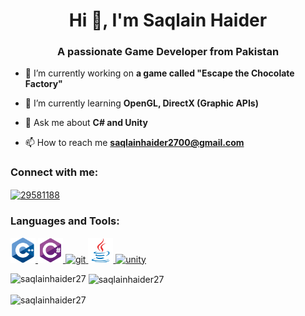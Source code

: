<h1 align="center">Hi 👋, I'm Saqlain Haider</h1>
<h3 align="center">A passionate Game Developer from Pakistan</h3>

- 🔭 I’m currently working on **a game called "Escape the Chocolate Factory"**

- 🌱 I’m currently learning **OpenGL, DirectX (Graphic APIs)**

- 💬 Ask me about **C# and Unity**

- 📫 How to reach me **saqlainhaider2700@gmail.com**

<h3 align="left">Connect with me:</h3>
<p align="left">
<a href="https://stackoverflow.com/users/29581188" target="blank"><img align="center" src="https://raw.githubusercontent.com/rahuldkjain/github-profile-readme-generator/master/src/images/icons/Social/stack-overflow.svg" alt="29581188" height="30" width="40" /></a>
</p>

<h3 align="left">Languages and Tools:</h3>
<p align="left"> <a href="https://www.w3schools.com/cpp/" target="_blank" rel="noreferrer"> <img src="https://raw.githubusercontent.com/devicons/devicon/master/icons/cplusplus/cplusplus-original.svg" alt="cplusplus" width="40" height="40"/> </a> <a href="https://www.w3schools.com/cs/" target="_blank" rel="noreferrer"> <img src="https://raw.githubusercontent.com/devicons/devicon/master/icons/csharp/csharp-original.svg" alt="csharp" width="40" height="40"/> </a> <a href="https://git-scm.com/" target="_blank" rel="noreferrer"> <img src="https://www.vectorlogo.zone/logos/git-scm/git-scm-icon.svg" alt="git" width="40" height="40"/> </a> <a href="https://www.java.com" target="_blank" rel="noreferrer"> <img src="https://raw.githubusercontent.com/devicons/devicon/master/icons/java/java-original.svg" alt="java" width="40" height="40"/> </a> <a href="https://unity.com/" target="_blank" rel="noreferrer"> <img src="https://www.vectorlogo.zone/logos/unity3d/unity3d-icon.svg" alt="unity" width="40" height="40"/> </a> </p>

<p><img align="left" src="https://github-readme-stats.vercel.app/api/top-langs?username=saqlainhaider27&show_icons=true&theme=onedark&locale=en&layout=compact" alt="saqlainhaider27" /></p>

<p>&nbsp;<img align="center" src="https://github-readme-stats.vercel.app/api?username=saqlainhaider27&show_icons=true&theme=onedark&locale=en" alt="saqlainhaider27" /></p>

<p><img align="center" src="https://github-readme-streak-stats.herokuapp.com/?user=saqlainhaider27&theme=dark" alt="saqlainhaider27" /></p>

